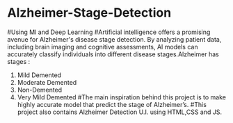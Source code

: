 # Alzheimer-Stage-Detection
#Using Ml and Deep Learning
#Artificial intelligence offers a promising avenue for Alzheimer's disease stage detection. By analyzing patient data, including brain imaging and cognitive assessments, AI models can accurately classify individuals into different disease stages.Alzheimer has stages :
1. Mild Demented
2. Moderate Demented
3. Non-Demented
4. Very Mild Demented
#The main inspiration behind this project is to make highly accurate model that predict the stage of Alzheimer’s.
#This project also contains Alzheimer Detection U.I. using HTML,CSS and JS.
